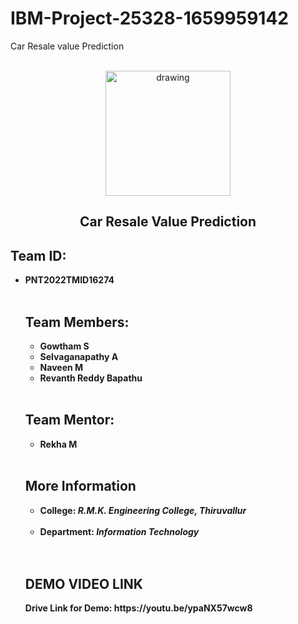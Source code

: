 # IBM-Project-25328-1659959142
Car Resale value Prediction

<br>
<div align="center">
<img src="https://upload.wikimedia.org/wikipedia/commons/5/51/IBM_logo.svg"  align="center" alt="drawing" width="200" />
  <h2 align="center"> Car Resale Value Prediction <br></h2>

  </div>

<h2> Team ID: </h2> 
<ul><b>
  <li> PNT2022TMID16274  </li>
  </b>
<br>  

<h2> Team Members: </h2> 
<ul><b>
  <li> Gowtham S </li>
  <li> Selvaganapathy A </li>
  <li> Naveen M </li>
  <li> Revanth Reddy Bapathu </li>
  </b>
  </ul>
<br>

<h2> Team Mentor: </h2>
<ul><b>
  <li> Rekha M </li>
  </ul>
<br>

<h2> More Information </h2>
<ul><b>
  <li> <b>College: </b> <i> R.M.K. Engineering College, Thiruvallur </i> </li> <br>
  <li> <b>Department: </b> <i> Information Technology </i> </li> <br>
  </ul>
<br>

<h2> DEMO VIDEO LINK </h2>
<p> Drive Link for Demo: https://youtu.be/ypaNX57wcw8  </p>
<br>
